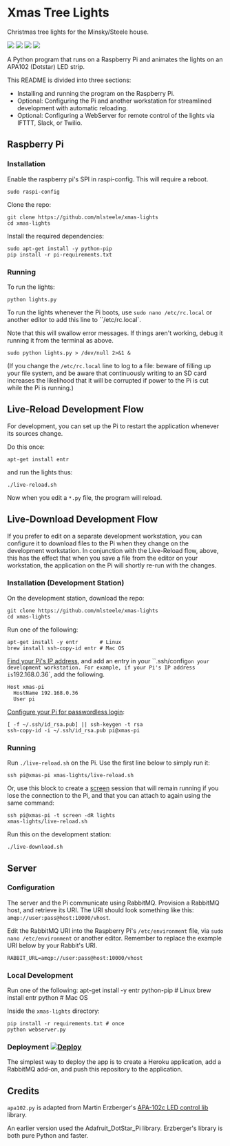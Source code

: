 # Xmas Tree Lights

Christmas tree lights for the Minsky/Steele house.

![](http://assets.osteele.com.s3.amazonaws.com/images/2015/xmas-lights/lights.gif)
![](http://assets.osteele.com.s3.amazonaws.com/images/2015/xmas-lights/sparkle.gif)
![](http://assets.osteele.com.s3.amazonaws.com/images/2015/xmas-lights/nth.gif)
![](http://assets.osteele.com.s3.amazonaws.com/images/2015/xmas-lights/other.gif)

A Python program that runs on a Raspberry Pi and animates the lights on an APA102 (Dotstar) LED strip.

This README is divided into three sections:

* Installing and running the program on the Raspberry Pi.
* Optional: Configuring the Pi and another workstation for streamlined development with automatic reloading.
* Optional: Configuring a WebServer for remote control of the lights via IFTTT, Slack, or Twilio.

## Raspberry Pi

### Installation

Enable the raspberry pi's SPI in raspi-config. This will require a reboot.

    sudo raspi-config

Clone the repo:

    git clone https://github.com/mlsteele/xmas-lights
    cd xmas-lights

Install the required dependencies:

    sudo apt-get install -y python-pip
    pip install -r pi-requirements.txt

### Running

To run the lights:

    python lights.py

To run the lights whenever the Pi boots, use `sudo nano /etc/rc.local` or another editor to add this line to
``/etc/rc.local`.

Note that this will swallow error messages. If things aren't working, debug it running it
from the terminal as above.

    sudo python lights.py > /dev/null 2>&1 &

(If you change the `/etc/rc.local` line to log to a file: beware of filling up your file system,
and be aware that continuously writing to an SD card increases the likelihood that it will be corrupted if
power to the Pi is cut while the Pi is running.)

## Live-Reload Development Flow

For development, you can set up the Pi to restart the application whenever its sources change.

Do this once:

    apt-get install entr

and run the lights thus:

    ./live-reload.sh

Now when you edit a `*.py` file, the program will reload.

## Live-Download Development Flow

If you prefer to edit on a separate development workstation, you can configure it to download files
to the Pi when they change on the development workstation. In conjunction with the Live-Reload flow, above,
this has the effect that when you save a file from the editor on your workstation, the application on the Pi
will shortly re-run with the changes.

### Installation (Development Station)

On the development station, download the repo:

    git clone https://github.com/mlsteele/xmas-lights
    cd xmas-lights

Run one of the following:

    apt-get install -y entr       # Linux
    brew install ssh-copy-id entr # Mac OS

[Find your Pi's IP address](https://www.raspberrypi.org/documentation/troubleshooting/hardware/networking/ip-address.md),
and add an entry in your ``.ssh/config` on your development workstation.
For example, if your Pi's IP address is `192.168.0.36`, add the following.

    Host xmas-pi
      HostName 192.168.0.36
      User pi

[Configure your Pi for passwordless login](https://www.raspberrypi.org/documentation/remote-access/ssh/passwordless.md):

    [ -f ~/.ssh/id_rsa.pub] || ssh-keygen -t rsa
    ssh-copy-id -i ~/.ssh/id_rsa.pub pi@xmas-pi

### Running

Run `./live-reload.sh` on the Pi. Use the first line below to simply run it:

    ssh pi@xmas-pi xmas-lights/live-reload.sh

Or, use this block to create a [screen](https://www.gnu.org/software/screen/) session that will remain running if you
lose the connection to the Pi, and that you can attach to again using the same command:

    ssh pi@xmas-pi -t screen -dR lights
    xmas-lights/live-reload.sh

Run this on the development station:

    ./live-download.sh

## Server

### Configuration

The server and the Pi communicate using RabbitMQ.
Provision a RabbitMQ host, and retrieve its URI.
The URI should look something like this: `amqp://user:pass@host:10000/vhost`.

Edit the RabbitMQ URI into the Raspberry Pi's `/etc/environment` file, via `sudo nano /etc/environment` or
another editor. Remember to replace the example URI below by your Rabbit's URI.

    RABBIT_URL=amqp://user:pass@host:10000/vhost

### Local Development

Run one of the following:
    apt-get install -y entr python-pip # Linux
    brew install entr python           # Mac OS

Inside the `xmas-lights` directory:

    pip install -r requirements.txt # once
    python webserver.py

### Deployment [![Deploy](https://www.herokucdn.com/deploy/button.png)](https://heroku.com/deploy)

The simplest way to deploy the app is to create a Heroku application, add a RabbitMQ add-on, and push
this repository to the application.

## Credits

`apa102.py` is adapted from Martin Erzberger's [APA-102c LED control lib](https://github.com/tinue/APA102_Pi) library.

An earlier version used the Adafruit_DotStar_Pi library. Erzberger's library is both pure Python and faster.
